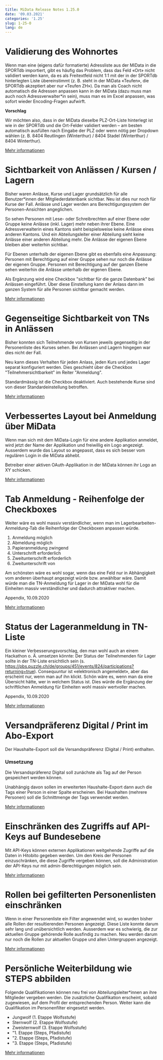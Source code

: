 ```yaml
---
title: MiData Release Notes 1.25.0
date: '09.03.2021'
categories: '1.25'
slug: 1-25-0
lang: de
---
```


# Validierung des Wohnortes
Wenn man eine (eigens dafür formatierte) Adressliste aus der MiData in die SPORTdb importiert, gibt es häufig das Problem, dass das Feld «Ort» nicht validiert werden kann, da es als Freitextfeld nicht 1:1 mit der in der SPORTdb hinterlegten Liste übereinstimmt (z. B. steht in der MiData «Teufen», die SPORTdb akzeptiert aber nur «Teufen ZH»). Da man als Coach nicht automatisch die Adressen anpassen kann in der MiData (dazu muss man auch noch Adressverwalter\*in sein), muss man es im Excel anpassen, was sofort wieder Encoding-Fragen aufwirft. 

**Vorschlag**

Wir möchten also, dass in der MiData dieselbe PLZ-Ort-Liste hinterlegt ist wie in der SPORTdb und die Ort-Felder validiert werden – am besten automatisch ausfüllen nach Eingabe der PLZ oder wenn nötig per Dropdown wählen (z. B. 8404 Reutlingen (Winterthur) / 8404 Stadel (Winterthur) / 8404 Winterthur).

[Mehr informationen](https://trello.com/c/PyNbGhNi)

# Sichtbarkeit von Anlässen / Kursen / Lagern
Bisher waren Anlässe, Kurse und Lager grundsätzlich für alle Benutzer\*innen der Mitgliederdatenbank sichtbar. Neu ist dies nur noch für Kurse der Fall. Anlässe und Lager werden ans Berechtigungssystem der Personen-Ansichten angeglichen.

So sehen Personen mit Lese- oder Schreibrechten auf einer Ebene oder Gruppe keine Anlässe (inkl. Lager) mehr neben ihrer Ebene. Eine Adressverwalterin eines Kantons sieht beispielsweise keine Anlässe eines anderen Kantons. Und ein Abteilungsleiter einer Abteilung sieht keine Anlässe einer anderen Abteilung mehr. Die Anlässe der eigenen Ebene bleiben aber weiterhin sichtbar.

Für Ebenen unterhalb der eigenen Ebene gibt es ebenfalls eine Anpassung: Personen mit Berechtigung auf einer Gruppe sehen nur noch die Anlässe der eigenen Gruppe. Personen mit Berechtigung auf der ganzen Ebene sehen weiterhin die Anlässe unterhalb der eigenen Ebene.

Als Ergänzung wird eine Checkbox "sichtbar für die ganze Datenbank" bei Anlässen eingeführt. Über diese Einstellung kann der Anlass dann im ganzen System für alle Personen sichtbar gemacht werden.

[Mehr informationen](https://trello.com/c/sFpomCq4)

# Gegenseitige Sichtbarkeit von TNs in Anlässen
Bisher konnten sich Teilnehmende von Kursen jeweils gegenseitig in der Personenliste des Kurses sehen. Bei Anlässen und Lagern hingegen war dies nicht der Fall. 

Neu kann dieses Verhalten für jeden Anlass, jeden Kurs und jedes Lager separat konfiguriert werden. Dies geschieht über die Checkbox "Teilnehmersichtbarkeit" im Reiter "Anmeldung".

Standardmässig ist die Checkbox deaktiviert. Auch bestehende Kurse sind von dieser Standardeinstellung betroffen.

[Mehr informationen](https://trello.com/c/DlG7IYnf)

# Verbessertes Layout bei Anmeldung über MiData
Wenn man sich mit dem MiData-Login für eine andere Applikation anmeldet, wird jetzt der Name der Applikation und freiwillig ein Logo angezeigt. Ausserdem wurde das Layout so angepasst, dass es sich besser vom regulären Login in die MiData abhebt.

Betreiber einer aktiven OAuth-Applikation in der MiData können ihr Logo an XY schicken.

[Mehr informationen](https://trello.com/c/oy4cfOVt)

# Tab Anmeldung - Reihenfolge der Checkboxes
Weiter wäre es wohl massiv verständlicher, wenn man im Lagerbearbeiten-Anmeldung-Tab die Reihenfolge der Checkboxen anpassen würde.
1.	Anmeldung möglich
2.	Abmeldung möglich
3.	Papieranmeldung zwingend
4.	Unterschrift erforderlich
5.	Zweitunterschrift erforderlich
6.	Zweitunterschrift von

Am schönsten wäre es wohl sogar, wenn das eine Feld nur in Abhängigkeit vom anderen überhaupt angezeigt würde bzw. anwählbar wäre.
Damit würde man die TN-Anmeldung für Lager in der MiData wohl für die Einheiten massiv verständlicher und dadurch attraktiver machen.

Appendix, 10.09.2020


[Mehr informationen](https://trello.com/c/F5q78yRT)

# Status der Lageranmeldung in TN-Liste
Ein kleiner Verbesserungsvorschlag, den man wohl auch an einem Hackathon o. Ä. umsetzen könnte:
Der Status der Teilnehmenden für Lager sollte in der TN-Liste ersichtlich sein (s. https://pbs.puzzle.ch/de/groups/451/events/824/participations?returning=true).
Consequuntur ist «elektronisch angemeldet», aber das erscheint nur, wenn man auf ihn klickt. Schön wäre es, wenn man da eine Übersicht hätte, wer in welchem Status ist.
Dies würde die Ergänzung der schriftlichen Anmeldung für Einheiten wohl massiv wertvoller machen.

Appendix, 10.09.2020

[Mehr informationen](https://trello.com/c/ltccEDEF)

# Versandpräferenz Digital / Print im Abo-Export
Der Haushalte-Export soll die Versandspräferenz (Digital / Print) enthalten.

### Umsetzung

Die Versandspräferenz Digital soll zunächste als Tag auf der Person gespeichert werden können. 

Unabhängig davon sollen im erweiterten Haushalte-Export dann auch die Tags einer Person in einer Spalte erscheinen. Bei Haushalten (mehrere Personen) soll die Schnittmenge der Tags verwendet werden.

[Mehr informationen](https://trello.com/c/CCUM3svj)

# Einschränken des Zugriffs auf API-Keys auf Bundesebene
Mit API-Keys können externen Applikationen weitgehende Zugriffe auf die Daten in Hitobito gegeben werden. Um den Kreis der Personen einzuschränken, die diese Zugriffe vergeben können, soll die Administration der API-Keys nur mit admin-Berechtigungen möglich sein.

[Mehr informationen](https://trello.com/c/ibl66gLs)

# Rollen bei gefilterten Personenlisten einschränken
Wenn in einer Personenliste ein Filter angewendet wird, so wurden bisher alle Rollen der resultierenden Personen angezeigt. Diese Liste konnte darum sehr lang und unübersichtlich werden. Ausserdem war es schwierig, die zur aktuellen Gruppe gehörende Rolle ausfindig zu machen. Neu werden darum nur noch die Rollen zur aktuellen Gruppe und allen Untergruppen angezeigt.

[Mehr informationen](https://trello.com/c/tQsqfEYC)

# Persönliche Weiterbildung wie STEPS abbilden
Folgende Qualifikationen können neu frei von Abteilungsleiter\*innen an ihre Mitglieder vergeben werden. Die zusätzliche Qualifikation erscheint, sobald zugewiesen, auf dem Profil der entsprechenden Person. Weiter kann die Qualifikation im Personenfilter eingesetzt werden.

-	Jungwolf (1. Etappe Wolfsstufe)
-	Sternwolf (2. Etappe Wolfsstufe)
-	Zweisternwolf (3. Etappe Wolfsstufe)
-	"1. Etappe (Steps, Pfadistufe)
-	"2. Etappe (Steps, Pfadistufe)
-	"3. Etappe (Steps, Pfadistufe)

[Mehr informationen](https://trello.com/c/ZHeNezJj)

